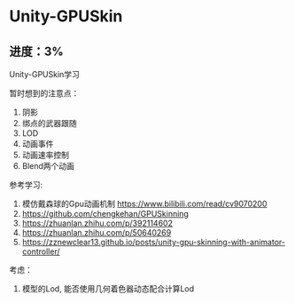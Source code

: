# Unity-GPUSkin

## 进度：3%

Unity-GPUSkin学习

暂时想到的注意点：
1. 阴影
2. 绑点的武器跟随
3. LOD
4. 动画事件
5. 动画速率控制
6. Blend两个动画

参考学习:
1. 模仿戴森球的Gpu动画机制 https://www.bilibili.com/read/cv9070200
2. https://github.com/chengkehan/GPUSkinning
3. https://zhuanlan.zhihu.com/p/392114602
4. https://zhuanlan.zhihu.com/p/50640269
5. https://zznewclear13.github.io/posts/unity-gpu-skinning-with-animator-controller/

考虑：
1. 模型的Lod, 能否使用几何着色器动态配合计算Lod
